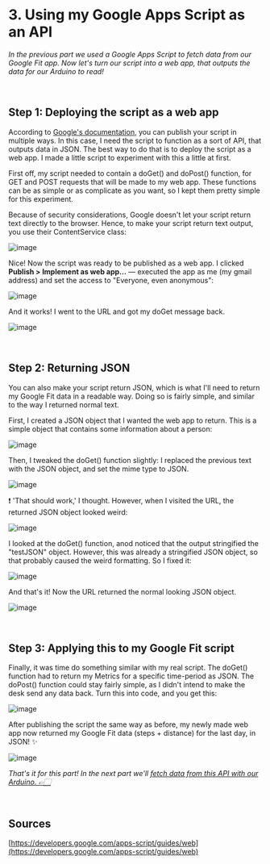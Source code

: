 # 3. Using my Google Apps Script as an API 

*In the previous part we used a Google Apps Script to fetch data from our Google Fit app. Now let's turn our script into a web app, that outputs the data for our Arduino to read!*

<br /> 

## Step 1: Deploying the script as a web app
According to [Google's documentation](https://developers.google.com/apps-script/guides/web#:~:text=different%20parameter%20names.-,Deploying%20a%20script%20as%20a%20web%20app,the%20version%20you%20just%20saved), you can publish your script in multiple ways. In this case, I need the script to function as a sort of API, that outputs data in JSON. The best way to do that is to deploy the script as a web app. I made a little script to experiment with this a little at first.

First off, my script needed to contain a doGet() and doPost() function, for GET and POST requests that will be made to my web app. These functions can be as simple or as complicate as you want, so I kept them pretty simple for this experiment.

Because of security considerations, Google doesn't let your script return text directly to the browser. Hence, to make your script return text output, you use their ContentService class:

![image](https://user-images.githubusercontent.com/57796369/96646987-45c61e80-132d-11eb-8c6a-b25a3067dc34.png)

Nice! Now the script was ready to be published as a web app. I clicked **Publish > Implement as web app...** — executed the app as me (my gmail address) and set the access to "Everyone, even anonymous":

![image](https://user-images.githubusercontent.com/57796369/96647035-537ba400-132d-11eb-954a-851b83ea3622.png)

And it works! I went to the URL and got my doGet message back.

![image](https://user-images.githubusercontent.com/57796369/96647056-5bd3df00-132d-11eb-9c0a-694d73b8c440.png)

<br /> 

## Step 2: Returning JSON
You can also make your script return JSON, which is what I'll need to return my Google Fit data in a readable way. Doing so is fairly simple, and similar to the way I returned normal text.

First, I created a JSON object that I wanted the web app to return. This is a simple object that contains some information about a person:

![image](https://user-images.githubusercontent.com/57796369/96647091-67270a80-132d-11eb-98cf-5e52903f3d4a.png)

Then, I tweaked the doGet() function slightly: I replaced the previous text with the JSON object, and set the mime type to JSON. 

![image](https://user-images.githubusercontent.com/57796369/96647110-6d1ceb80-132d-11eb-991f-44d999b2a208.png)

❗ 'That should work,' I thought. However, when I visited the URL, the returned JSON object looked weird:

![image](https://user-images.githubusercontent.com/57796369/96647136-74dc9000-132d-11eb-955b-739fca69a25d.png)

I looked at the doGet() function, anod noticed that the output stringified the "testJSON" object. However, this was already a stringified JSON object, so that probably caused the weird formatting. So I fixed it:

![image](https://user-images.githubusercontent.com/57796369/96647154-7a39da80-132d-11eb-9988-52a58b832c7a.png)

And that's it! Now the URL returned the normal looking JSON object.

![image](https://user-images.githubusercontent.com/57796369/96647168-7f972500-132d-11eb-8607-a9e3db2a8d04.png)

<br /> 

## Step 3: Applying this to my Google Fit script
Finally, it was time do something similar with my real script. The doGet() function had to return my Metrics for a specific time-period as JSON. The doPost() function could stay fairly simple, as I didn't intend to make the desk send any data back. Turn this into code, and you get this:

![image](https://user-images.githubusercontent.com/57796369/96647257-9ccbf380-132d-11eb-91b8-0a571c99aa37.png)

After publishing the script the same way as before, my newly made web app now returned my Google Fit data (steps + distance) for the last day, in JSON! ✨

![image](https://user-images.githubusercontent.com/57796369/96647274-a35a6b00-132d-11eb-9781-9756a75a8d92.png)

*That's it for this part! In the next part we'll [fetch data from this API with our Arduino. 👉🏻](https://github.com/karimeij/smart-desk/blob/main/manual/part-3.md)*

<br /> 

## Sources
[https://developers.google.com/apps-script/guides/web](https://developers.google.com/apps-script/guides/web)
